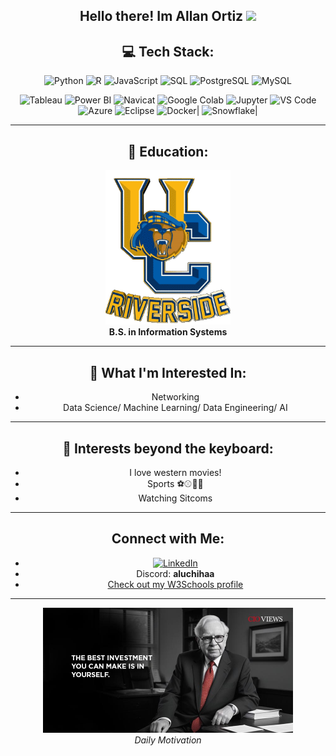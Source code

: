 
<div align="center"> 
<h2>Hello there!  Im Allan Ortiz 
<img src="https://media.tenor.com/aCQAWmp5Jd8AAAAi/hello-wave.gif" width="120"/></h2>

## 💻 Tech Stack:

![Python](https://img.shields.io/badge/Python-3776AB?style=for-the-badge&logo=python&logoColor=white)
![R](https://img.shields.io/badge/R-276DC3?style=for-the-badge&logo=r&logoColor=white)
![JavaScript](https://img.shields.io/badge/JavaScript-F7DF1E?style=for-the-badge&logo=javascript&logoColor=black)
![SQL](https://img.shields.io/badge/SQL-336791?style=for-the-badge&logo=postgresql&logoColor=white)
![PostgreSQL](https://img.shields.io/badge/PostgreSQL-4169E1?style=for-the-badge&logo=postgresql&logoColor=white)
![MySQL](https://img.shields.io/badge/MySQL-4479A1?style=for-the-badge&logo=mysql&logoColor=white)

![Tableau](https://img.shields.io/badge/Tableau-E97627?style=for-the-badge&logo=tableau&logoColor=white)
![Power BI](https://img.shields.io/badge/Power%20BI-F2C811?style=for-the-badge&logo=powerbi&logoColor=black)
![Navicat](https://img.shields.io/badge/Navicat-29b2fe?style=for-the-badge&logo=data:image/svg+xml;base64,...&logoColor=white) <!-- Placeholder -->
![Google Colab](https://img.shields.io/badge/Google%20Colab-F9AB00?style=for-the-badge&logo=googlecolab&logoColor=white)
![Jupyter](https://img.shields.io/badge/Jupyter-F37626?style=for-the-badge&logo=jupyter&logoColor=white)
![VS Code](https://img.shields.io/badge/VS%20Code-007ACC?style=for-the-badge&logo=visualstudiocode&logoColor=white)
![Azure](https://img.shields.io/badge/Azure-0078D4?style=for-the-badge&logo=microsoftazure&logoColor=white)
![Eclipse](https://img.shields.io/badge/Eclipse-2C2255?style=for-the-badge&logo=eclipseide&logoColor=white)
![Docker](https://img.shields.io/badge/Docker-2496ED?style=for-the-badge&logo=docker&logoColor=white)|
![Snowflake](https://img.shields.io/badge/Snowflake-29B5E8?style=for-the-badge&logo=snowflake&logoColor=white)|


---
## 📝 Education:

<div align="center">
   <img src="https://raw.githubusercontent.com/Allanx495/Allanx495/main/291920-california-uc-riverside-highlanders-c-n-c-a-a-d1-national-collegiate-athletic-association-sports.gif" width="200" alt="UC Riverside Highlanders Logo">
  <br>
  <strong>B.S. in Information Systems</strong>
</div>


---
<div align="center">
  <h2>🔭 What I'm Interested In:</h2>

-  Networking
-  Data Science/ Machine Learning/ Data Engineering/ AI
---

## 🌟 Interests beyond the keyboard:

-  I love western movies! 
-  Sports ⚽⚾🏈🎱
-  Watching Sitcoms
---

##  Connect with Me:

- [![LinkedIn](https://img.shields.io/badge/LINKEDIN%2FALLANNOEORTIZ-0A66C2?style=for-the-badge&logo=linkedin&logoColor=white)](https://www.linkedin.com/in/allan-noe-ortiz)
- Discord: **aluchihaa**
- [Check out my W3Schools profile](https://www.w3profile.com/allanx4)

---
  <img src="https://github.com/Allanx495/Allanx495/blob/f1ca22cc5146f99cb910de7a25d35a3648152d2e/Warren-Buffett-2.jpg" alt="Warren Buffett Quote" width="400">
  <br>
  <em>Daily Motivation</em>
</div>

<!---
Allanx495/Allanx495 is a ✨ special ✨ repository because its `README.md` (this file) appears on your GitHub profile.
You can click the Preview link to take a look at your changes.
--->
